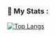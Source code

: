 ### :snake: My Stats :
[![Top Langs](https://github-readme-stats.vercel.app/api/top-langs/?username=StoneFree2011&layout=compact&theme=vision-friendly-dark)](https://github.com/anuraghazra/github-readme-stats)
